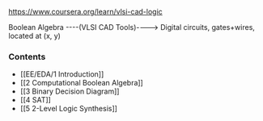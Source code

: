https://www.coursera.org/learn/vlsi-cad-logic

Boolean Algebra ----(VLSI CAD Tools)----> Digital circuits, gates+wires, located at (x, y)

### Contents

* [[EE/EDA/1 Introduction]]
* [[2 Computational Boolean Algebra]]
* [[3 Binary Decision Diagram]]
* [[4 SAT]]
* [[5 2-Level Logic Synthesis]]